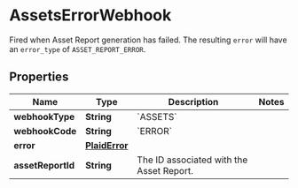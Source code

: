 

# AssetsErrorWebhook

Fired when Asset Report generation has failed. The resulting `error` will have an `error_type` of `ASSET_REPORT_ERROR`.

## Properties

| Name | Type | Description | Notes |
|------------ | ------------- | ------------- | -------------|
|**webhookType** | **String** | &#x60;ASSETS&#x60; |  |
|**webhookCode** | **String** | &#x60;ERROR&#x60; |  |
|**error** | [**PlaidError**](PlaidError.md) |  |  |
|**assetReportId** | **String** | The ID associated with the Asset Report. |  |



